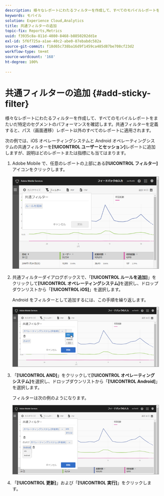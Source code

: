 ```yaml
---
description: 様々なレポートにわたるフィルターを作成して、すべてのモバイルレポートをまたいだ特定のセグメントのパフォーマンスを確認します。共通フィルターを定義すると、パス（画面遷移）レポート以外のすべてのレポートに適用されます。
keywords: モバイル
solution: Experience Cloud,Analytics
title: 共通フィルターの追加
topic-fix: Reports,Metrics
uuid: f3935c8a-811d-4080-8468-b8850202dd1e
exl-id: 5f6f725a-a1ae-40c2-abe0-87ebabdc582a
source-git-commit: f18d65c738ba16d9f1459ca485d87be708cf23d2
workflow-type: tm+mt
source-wordcount: '168'
ht-degree: 100%

---
```


# 共通フィルターの追加 {#add-sticky-filter}

様々なレポートにわたるフィルターを作成して、すべてのモバイルレポートをまたいだ特定のセグメントのパフォーマンスを確認します。共通フィルターを定義すると、パス（画面遷移）レポート以外のすべてのレポートに適用されます。

次の例では、iOS オペレーティングシステムと Android オペレーティングシステムの共通フィルターを&#x200B;**[!UICONTROL ユーザーとセッション]**&#x200B;レポートに追加しますが、説明はどのレポートまたは指標にも当てはまります。

1. Adobe Mobile で、任意のレポートの上部にある&#x200B;**[!UICONTROL フィルター]**&#x200B;アイコンをクリックします。

   ![](assets/sticky-filters.png)

1. 共通フィルターダイアログボックスで、「**[!UICONTROL ルールを追加]**」をクリックして&#x200B;**[!UICONTROL オペレーティングシステム]**&#x200B;を選択し、ドロップダウンリストから「**[!UICONTROL iOS]**」を選択します。

   Android をフィルターとして追加するには、この手順を繰り返します。

   ![](assets/sticky2.png)

1. 「**[!UICONTROL AND]**」をクリックして&#x200B;**[!UICONTROL オペレーティングシステム]**&#x200B;を選択し、ドロップダウンリストから「**[!UICONTROL Android]**」を選択します。

   フィルターは次の例のようになります。

   ![](assets/sticky3.png)

1. 「**[!UICONTROL 更新]**」および「**[!UICONTROL 実行]**」をクリックします。
